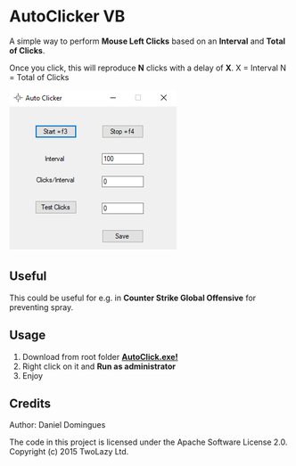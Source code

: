 AutoClicker VB
==================

A simple way to perform **Mouse Left Clicks** based on an **Interval** and **Total of Clicks**.

Once you click, this will reproduce **N** clicks with a delay of **X**.
X = Interval
N = Total of Clicks


![Demos](https://github.com/danidomi/AutoClicker/blob/master/screen_auto_clicker.png "Demos")

Useful
-------

This could be useful for e.g. in **Counter Strike Global Offensive** for preventing spray.

Usage
-------

1. Download from root folder **[AutoClick.exe!](AutoClick.exe)**
2. Right click on it and **Run as administrator**
3. Enjoy



Credits
-------

Author:  Daniel Domingues

The code in this project is licensed under the Apache Software License 2.0.
<br />
Copyright (c) 2015 TwoLazy Ltd.